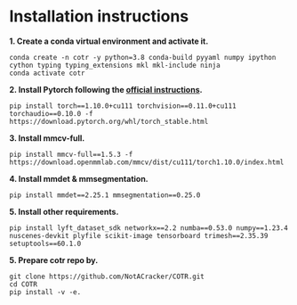 # Installation instructions
**1. Create a conda virtual environment and activate it.**
```shell
conda create -n cotr -y python=3.8 conda-build pyyaml numpy ipython cython typing typing_extensions mkl mkl-include ninja
conda activate cotr
```

**2. Install Pytorch following the [official instructions](https://pytorch.org/).**

```shell
pip install torch==1.10.0+cu111 torchvision==0.11.0+cu111 torchaudio==0.10.0 -f https://download.pytorch.org/whl/torch_stable.html
```


**3. Install mmcv-full.**
```shell
pip install mmcv-full==1.5.3 -f https://download.openmmlab.com/mmcv/dist/cu111/torch1.10.0/index.html
```

**4. Install mmdet & mmsegmentation.**
```shell
pip install mmdet==2.25.1 mmsegmentation==0.25.0
```

**5. Install other requirements.**
```shell
pip install lyft_dataset_sdk networkx==2.2 numba==0.53.0 numpy==1.23.4 nuscenes-devkit plyfile scikit-image tensorboard trimesh==2.35.39 setuptools==60.1.0
```

**5. Prepare cotr repo by.**
```shell
git clone https://github.com/NotACracker/COTR.git
cd COTR
pip install -v -e.
```

